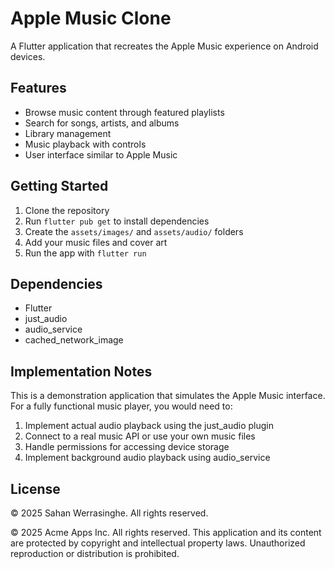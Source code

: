 # Apple Music Clone

A Flutter application that recreates the Apple Music experience on Android devices.

## Features

- Browse music content through featured playlists
- Search for songs, artists, and albums
- Library management
- Music playback with controls
- User interface similar to Apple Music

## Getting Started

1. Clone the repository
2. Run `flutter pub get` to install dependencies
3. Create the `assets/images/` and `assets/audio/` folders
4. Add your music files and cover art
5. Run the app with `flutter run`

## Dependencies

- Flutter
- just_audio
- audio_service
- cached_network_image

## Implementation Notes

This is a demonstration application that simulates the Apple Music interface. For a fully functional music player, you would need to:

1. Implement actual audio playback using the just_audio plugin
2. Connect to a real music API or use your own music files
3. Handle permissions for accessing device storage
4. Implement background audio playback using audio_service

## License

© 2025 Sahan Werrasinghe. All rights reserved.

© 2025 Acme Apps Inc. All rights reserved.
This application and its content are protected by copyright and intellectual property laws.
Unauthorized reproduction or distribution is prohibited.
